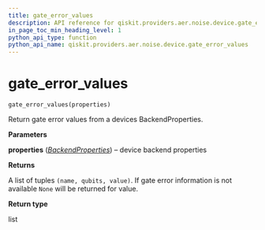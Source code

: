 ```yaml
---
title: gate_error_values
description: API reference for qiskit.providers.aer.noise.device.gate_error_values
in_page_toc_min_heading_level: 1
python_api_type: function
python_api_name: qiskit.providers.aer.noise.device.gate_error_values
---
```


# gate\_error\_values

<span id="qiskit.providers.aer.noise.device.gate_error_values" />

`gate_error_values(properties)`

Return gate error values from a devices BackendProperties.

**Parameters**

**properties** ([*BackendProperties*](qiskit.providers.models.BackendProperties "qiskit.providers.models.BackendProperties")) – device backend properties

**Returns**

A list of tuples `(name, qubits, value)`. If gate error information is not available `None` will be returned for value.

**Return type**

list

